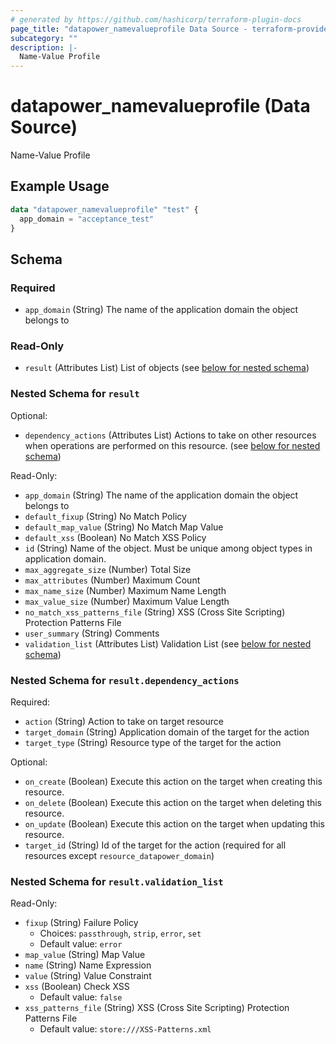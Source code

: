 ```yaml
---
# generated by https://github.com/hashicorp/terraform-plugin-docs
page_title: "datapower_namevalueprofile Data Source - terraform-provider-datapower"
subcategory: ""
description: |-
  Name-Value Profile
---
```


# datapower_namevalueprofile (Data Source)

Name-Value Profile

## Example Usage

```terraform
data "datapower_namevalueprofile" "test" {
  app_domain = "acceptance_test"
}
```

<!-- schema generated by tfplugindocs -->
## Schema

### Required

- `app_domain` (String) The name of the application domain the object belongs to

### Read-Only

- `result` (Attributes List) List of objects (see [below for nested schema](#nestedatt--result))

<a id="nestedatt--result"></a>
### Nested Schema for `result`

Optional:

- `dependency_actions` (Attributes List) Actions to take on other resources when operations are performed on this resource. (see [below for nested schema](#nestedatt--result--dependency_actions))

Read-Only:

- `app_domain` (String) The name of the application domain the object belongs to
- `default_fixup` (String) No Match Policy
- `default_map_value` (String) No Match Map Value
- `default_xss` (Boolean) No Match XSS Policy
- `id` (String) Name of the object. Must be unique among object types in application domain.
- `max_aggregate_size` (Number) Total Size
- `max_attributes` (Number) Maximum Count
- `max_name_size` (Number) Maximum Name Length
- `max_value_size` (Number) Maximum Value Length
- `no_match_xss_patterns_file` (String) XSS (Cross Site Scripting) Protection Patterns File
- `user_summary` (String) Comments
- `validation_list` (Attributes List) Validation List (see [below for nested schema](#nestedatt--result--validation_list))

<a id="nestedatt--result--dependency_actions"></a>
### Nested Schema for `result.dependency_actions`

Required:

- `action` (String) Action to take on target resource
- `target_domain` (String) Application domain of the target for the action
- `target_type` (String) Resource type of the target for the action

Optional:

- `on_create` (Boolean) Execute this action on the target when creating this resource.
- `on_delete` (Boolean) Execute this action on the target when deleting this resource.
- `on_update` (Boolean) Execute this action on the target when updating this resource.
- `target_id` (String) Id of the target for the action (required for all resources except `resource_datapower_domain`)


<a id="nestedatt--result--validation_list"></a>
### Nested Schema for `result.validation_list`

Read-Only:

- `fixup` (String) Failure Policy
  - Choices: `passthrough`, `strip`, `error`, `set`
  - Default value: `error`
- `map_value` (String) Map Value
- `name` (String) Name Expression
- `value` (String) Value Constraint
- `xss` (Boolean) Check XSS
  - Default value: `false`
- `xss_patterns_file` (String) XSS (Cross Site Scripting) Protection Patterns File
  - Default value: `store:///XSS-Patterns.xml`
